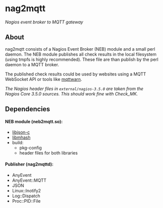 # nag2mqtt

_Nagios event broker to MQTT gateway_


## About

nag2mqtt consists of a Nagios Event Broker (NEB) module and a small perl
daemon. The NEB module publishes all check results in the local filesystem
(using tmpfs is highly recommended). These file are than publish by the
perl daemon to a MQTT broker.

The published check results could be used by websites using a MQTT WebSocket
API or tools like [mqttwarn](https://github.com/jpmens/mqttwarn).

*The Nagios header files in `external/nagios-3.5.0` are taken from the
Nagios Core 3.5.0 sources. This should work fine with Check_MK.*


## Dependencies

#### NEB module (neb2mqtt.so):
- [libjson-c](https://github.com/json-c/json-c)
- [libmhash](http://mhash.sourceforge.net/)
- build:
  - pkg-config
  - header files for both libraries

#### Publisher (nag2mqttd):
- AnyEvent
- AnyEvent::MQTT
- JSON
- Linux::Inotify2
- Log::Dispatch
- Proc::PID::File
